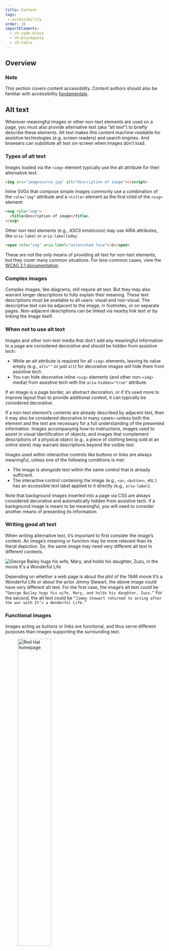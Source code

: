 ```yaml
---
title: Content
tags:
 - accessibility
order: 10
importElements:
  - rh-code-block
  - rh-blockquote
  - rh-table
---
```


<link data-helmet
      rel="stylesheet"
      href="/assets/packages/@rhds/elements/elements/rh-table/rh-table-lightdom.css">

<style data-helmet>
  rh-blockquote {
    display: block;
    margin-block: 2rem;
    margin-inline-start: 2.5rem;
  }

  .limit-width {
    max-width: 56rem;
  }

  #func-img {
    outline: var(--rh-border-width-sm, 1px) solid var(--rh-color-border-subtle);
    width: 50%;
  }

  @container container (min-width: 576px) {
    #func-img {
      padding: var(--rh-space-3xl, 48px);
    }
  }
</style>

## Overview

<rh-alert state="info">
  <h3 slot="header">Note</h3>
  <p>This section covers content accessibility. Content authors should also be familiar with accessibility <a href="../fundamentals">fundamentals</a>.</p>
</rh-alert>

## Alt text

Wherever meaningful images or other non-text elements are used on a page, you must also provide alternative text (aka “alt text”) to briefly describe these elements. Alt text makes this content machine-readable for assistive technologies (e.g, screen readers) and search engines. And browsers can substitute alt text on-screen when images don’t load.

### Types of alt text

Images loaded via the `<img>` element typically use the alt attribute for their alternative text:

```html rhcodeblock
<img src="imagesource.jpg" alt="Description of image"></script>
```

Inline SVGs that compose simple images commonly use a combination of the `role="img"` attribute and a `<title>` element as the first child of the `<svg>` element:

```html rhcodeblock
<svg role="img">
  <title>Description of image</title>
</svg>
```

Other non-text elements (e.g., ASCII emoticons) may use ARIA attributes, like `aria-label` or `aria-labelledby`:

```html rhcodeblock
<span role="img" aria-label="astonished face">:O</span>
```

These are not the only means of providing alt text for non-text elements, but they cover many common situations. For less-common cases, view the [WCAG 2.1 documentation](https://www.w3.org/WAI/WCAG21/Understanding/non-text-content.html).

### Complex images

Complex images, like diagrams, still require alt text. But they may also warrant longer descriptions to fully explain their meaning. These text descriptions must be available to all users: visual and non-visual. The descriptive text can be adjacent to the image, in footnotes, or on separate pages. Non-adjacent descriptions can be linked via nearby link text or by linking the image itself.

### When not to use alt text

Images and other non-text media that don’t add any meaningful information to a page are considered decorative and should be hidden from assistive tech:

- While an alt attribute is required for all `<img>` elements, leaving its value empty (e.g., `alt=""` or just `alt`) for decorative images will hide them from assistive tech.
- You can hide decorative inline `<svg>` elements (and other non-`<img>` media) from assistive tech with the `aria-hidden="true"` attribute.

If an image is a page border, an abstract decoration, or if it’s used more to improve layout than to provide additional context, it can typically be considered decorative.

If a non-text element’s contents are already described by adjacent text, then it may also be considered decorative in many cases—unless both the element and the text are necessary for a full understanding of the presented information. Images accompanying how-to instructions, images used to assist in visual identification of objects, and images that complement descriptions of a physical object (e.g., a piece of clothing being sold at an online store) may warrant descriptions beyond the visible text.

Images used within interactive controls like buttons or links are always meaningful, unless one of the following conditions is met:

- The image is alongside text within the same control that is already sufficient.
- The interactive control containing the image (e.g., `<a>`, `<button>`, etc.) has an accessible text label applied to it directly (e.g., `aria-label`).

Note that background images inserted into a page via CSS are always considered decorative and automatically hidden from assistive tech. If a background image is meant to be meaningful, you will need to consider another means of presenting its information.

### Writing good alt text

When writing alternative text, it’s important to first consider the image’s context. An image’s meaning or function may be more relevant than its literal depiction. So, the same image may need very different alt text in different contexts.

<uxdot-example width-adjustment="500px" no-border class="limit-width">
  <img src="/assets/accessibility/Its_A_Wonderful_Life.jpg" alt="George Bailey hugs his wife, Mary, and holds his daughter, Zuzu, in the movie It's a Wonderful Life">
</uxdot-example>

Depending on whether a web page is about the plot of the 1946 movie It’s a Wonderful Life or about the actor Jimmy Stewart, the above image could have very different alt text. For the first case, the image’s alt text could be `“George Bailey hugs his wife, Mary, and holds his daughter, Zuzu.”` For the second, the alt text could be `“Jimmy Stewart returned to acting after the war with It’s a Wonderful Life.”`

### Functional images

Images acting as buttons or links are functional, and thus serve different purposes than images supporting the surrounding text.

<figure>
  <a href="https://www.redhat.com/">
    <img id="func-img" src="/assets/logo-redhat.png" alt="Red Hat homepage">
  </a>
</figure>

If the above image supplements the text of an article about Red Hat or our products, the appropriate alt text could be something like `"Red Hat, Inc. logo."` But if that image is a link pointing to the corporate homepage, you might want something along the lines of `"Red Hat homepage"` for your alt text:

```html rhcodeblock
<a href="https://www.redhat.com/">
  <img src="logo-redhat.png" alt="Red Hat homepage">
</a>
```

### Grouped images

Grouped images that convey a single meaning (e.g., movie rating stars), can be grouped within an element with a single label (e.g., aria-label) that describes the meaning of the entire group.

```html rhcodeblock
<div aria-label="2 of 3 attempts left">
  <img src="pending.jpg" alt>
  <img src="pending.jpg" alt>
  <img src="failed.jpg" alt>
</div>
```

Or the first element of the group can have alt text, while the others are hidden:

```html rhcodeblock
<img src="pending.jpg" alt="2 of 3 attempts left">
<img src="pending.jpg" alt>
<img src="failed.jpg" alt>
```

### Embedded media (and other non-text) titles

Though the techniques may vary, meaningful embedded media objects require text alternatives—just like images do. This applies to `<video>`. `<audio>`, and `<canvas>` elements; objects; applets; ASCII art; and (if you still use them) multimedia embeds like Flash and Silverlight.
A common technique is labeling objects with ARIA attributes:


```html rhcodeblock
<video src="video.mp4" aria-label="Deploying applications with OpenShift">
```

## Writing microcopy

Microcopy comprises short words, phrases, or chunks of text used on the web or in user interfaces.

Best practices for all microcopy:

- Keep text short but descriptive
- Use as few words as possible
- Avoid non-informative or vague text, like “click here,” “learn more,” “read more,” etc.
- Make the first word meaningful
    - For example, avoid starting with “a”, “the”, “for”, etc
    - In many cases, this practice allows screen reader users to navigate items alphabetically
- Keep the text consistent.
    - Ensure that consistency is maintained on pages, sites, and entire user journeys.

### Creating emphasis

When writing for the web, use bold and italic formatting sparingly. Remember: if everything is emphasized, nothing is emphasized.

Red Hat design guidelines mandate users employ either bold or italics—never both together.

#### Bolding

The most effective way to highlight key points in text is by **using bold**. Bold text naturally draws the eye and makes specific parts stand out.

However, the golden rule for bolding is moderation. Overusing bold can backfire—if everything is bold, nothing feels important. Instead, choose a few key words or a single, short sentence that encapsulates your main message.

#### Italics

Italics offer another useful option for formatting, though they’re not a substitute for bold. They can help distinguish a section of text from the rest, adding emphasis in a subtler way. 

However, italics can be harder to read, especially for individuals with dyslexia. For this reason, and like bolding, it’s best to use italics sparingly.

#### Underlines

Do not underline any text that isn’t a link. Underlining text that is not a link is confusing to users and must be avoided. Instead of underlining text, consider bolding or italicizing it.

Also, be cautious about using your site’s link color elsewhere—especially for text. Users may think blue text is a link even if it is not. Catch up on how to use [color accessibly](/accessibility/design/#color) on our [Design](/accessibility/design/) page.

#### All caps

Only use all caps for acronyms and abbreviations (like <abbr title="Red Hat Design System">RHDS</abbr> and <abbr title="Consumer Financial Protection Bureau">CFPB</abbr>). Do not use all caps for emphasis—use bold or italics instead. For users with dyslexia, the changes in letter heights from big to small is actually easier to read—especially when the copy is longer than 2-3 words.

### Link text

In addition to the best practices for all microcopy, adhere to the following best practices for links, when possible.

```html rhcodeblock
<a href="signup.html">Sign-up form</a>
```

#### Best practices for links

- Use clear and informative link text to indicate link destinations.
- Use the same link text for links that go to the same place.
- Use different link text for links that go to different places.
- If you absolutely must use URLs as link text, try to choose short and easy-to-read URLs (e.g., “redhat.com” instead of "https://www.redhat.com/").
- Links that point to external sites, open new windows/tabs, or launch other media should indicate this behavior to all visitors (both users and non-users of assistive tech alike)

#### Avoid the following when creating links

- Non-informative or vague phrases, like “click here” or “learn more.” (If in doubt about link text clarity, ensure that the surrounding context makes the destination clear.)
- Unnecessarily long link text.
- Long or unreadable URLs as link text, since long URLs are not easy to read visually and can be annoying when presented via assistive technologies.

### Button text

In addition to the best practices for all microcopy, adhere to the following best practices for buttons, when possible.


```html rhcodeblock
<button>Save draft</button>
```

#### Best practices for buttons

- Use informative, succinct button text that provides clear explanations of button actions.
- If two buttons have the same text but perform different actions, ensure there is a clear way to distinguish them both visually and for assistive technology.
- If two buttons do the exact same thing, use the exact same text.

### Label text

In addition to the best practices for all microcopy, adhere to the following best practices for form labels, when possible.

```html rhcodeblock
<label>First name</label></script>
```

#### Best practices for labels

- Associate a label with every form control.
- Write precise and informative labels.
- Make labels within each form section unique (e.g., “Home phone” and “Mobile phone” instead of “Phone” and “Phone”).
- Avoid using labels as a heading of grouped inputs, like checkboxes or radios. Each individual input (e.g. checkbox or radio) should have its own label, and the heading of the group should be a heading element or fieldset with a legend.

### Headings

#### Writing good heading text

Use clear language in headings to describe the content that follows them:


```html rhcodeblock
<h1>Red Hat Enterprise Linux</h1>
```

At Red Hat, we use sentence case for our headings:


```html rhcodeblock
<h2>How companies are using RHEL</h2>
```

#### Heading levels

Ensure that heading levels increment and decrement to match the page outline. At the top level of each page’s outline is its `<h1>` heading. This heading reflects the main topic of the page, and is often similar to content within the page’s `<title>` tag. After the `<h1>`, the next level down is `<h2>`, then `<h3>`, and so on.
Always increment by only one heading at a time. Don’t skip levels when incrementing, like going from an `<h3>` straight to an `<h5>`. And only decrement headings (by one or more levels) when starting a new, higher-level section in your page’s outline.

Here’s an example of a page outline:

- Midwestern Recipes
  - Sides
    - Cheese
      - Fried cheese curds
      - Beer cheese dip
- Desserts
  - Bars
    - Scotch-a-roos
    - Dream bars
  - Pastries
    - Kringle
    - Dutch letters

And here’s how that outline would be reflected in a page’s heading structure:

```html rhcodeblock
<h1>Midwestern Recipes</h1>
  <h2>Sides</h2>
    <h3>Cheese</h3>
      <h4>Fried cheese curds</h4>
      <h4>Beer cheese dip</h4>
  <h2>Desserts</h2>
    <h3>Bars</h3>
      <h4>Scotch-a-roos</h4>
      <h4>Dream bars</h4>
    <h3>Pastries</h3>
      <h4>Kringle</h4>
      <h4>Dutch letters</h4>
```

Note that an `<h1>` is often the first heading on a page:


```html rhcodeblock
<h1>Midwestern Recipes</h1>
<h2>Navigation</h2>
```

But it doesn’t have to be the first heading on a page. This is also acceptable:


```html rhcodeblock
<h2>Navigation</h2>
<h1>Midwestern Recipes</h1>
```

### Page titles

Each web page is required to have a page `<title>` element within its `<head>` that contains meaningful text describing the page’s context and purpose.

```html rhcodeblock
<!DOCTYPE html>
<html lang="en">
  <head>
    <title>Red Hat Ansible Automation Platform</title>
  </head>
  <body>...</body>
</html>
```

Titles should be specific to each URL and not duplicated across a site. Otherwise, users (particularly assistive tech users) may not be aware when they’ve landed on a new or updated page. When users move to new pages or change contexts of the current page, the page title should change to reflect this.

Text at the beginning of the title is what people will see in their browser tabs and hear first in screen readers. So, unique information in the title should come first, if possible. (i.e., Don’t put your site’s name first, if you’re including it in the title!)

As mentioned in the Headings section, page titles and `<h1>` elements often relate to one another, though they needn’t be verbatim copies. Page titles often include information about both the page and the site itself, whereas an `<h1>` is more likely to include only information about its specific page.

### iframe titles

Non-hidden, non-empty `<iframe>` elements are required to have titles describing their meaning or purpose, similar to alternative text for images.


```html rhcodeblock
<iframe src="video.html" title="Video: Network automation with Ansible"></iframe>
```

Note that, as opposed to a page’s `<title>` element, `<iframe>` tags include title attributes to label them. (Yes, it can be confusing, especially when you consider that there are still more `<title>` elements and title attributes used in other contexts!)

Each iframe embedded within a page should have a unique name, so users can differentiate between them. In other words, it would be bad practice to have multiple iframes with the exact same `title="Video player"` attribute.

Pages contained within iframes are subject to the same accessibility requirements as other pages. For example, this means that they must each have their own `<title>` element, which will typically align with the title attribute for the parent `<iframe>`.

## Accessible tables

### When to use tables

Strictly speaking, tabular data is information that requires a row and column structure to decipher. This definition compels you to ask yourself the following questions every time you feel like using a table for markup:

- Does the information share a common attribute across a row and/or column?
- Can the order of the information be rearranged and still make sense?
- Is a table the best way to express the meaning of your data?

### When not to use tables

Tables are intended for tabular data, and shouldn’t be used for layout purposes, unless you're designing for visitors in the 1990s. For browsing on anything more recent than the original iMac, use CSS for layout.

Avoid using tables when a simple list (whether [ordered](https://developer.mozilla.org/en-US/docs/Web/HTML/Element/ol), [unordered](https://developer.mozilla.org/en-US/docs/Web/HTML/Element/ul), or [description](https://developer.mozilla.org/en-US/docs/Web/HTML/Element/dl)) will do.

For example, the following doesn’t need to be a table:

```html rhcodeblock
<table>
  <caption>Groceries</caption>
  <tbody>
    <tr>
      <th scope="row">Apples</th>
      <td>5</td>
    </tr>
    <tr>
      <th scope="row">Oranges</th>
      <td>3</td>
    </tr>
    <tr>
      <th scope="row">Lemons</th>
      <td>6</td>
    </tr>
  </tbody>
</table>
```

Instead, a list would be simpler, easier to understand, and easier to code:

```html rhcodeblock
<h3 id="groceries">Groceries</h3>
<ul aria-labelledby="groceries">
  <li>5 Apples</li>
  <li>3 Oranges</li>
  <li>6 Lemons</li>
</ul>
```

In other words, if it doesn’t _need_ to be a table, then it probably shouldn’t be a table.

For more information on developing accessible tables, please read our [Table element accessibility guidance](/elements/table/accessibility/).

### Captions and headings

The purpose of, and data relationships within, tables should be made apparent to all users: visual and non-visual, and both with and without assistive tech. To ensure tables are understandable by all, we need to pay special attention to their captions and row/column headings.

When a table is placed on a page, users need to know its purpose. You can give your table a meaningful caption, accompany it by descriptive text, and/or place it under appropriate headers to put it in context.

To categorize data successfully, row and column headings should be distinct within a table. Keep them brief but accurate and descriptive regarding their associated cells.

### Simplify

Users and technologies scanning a table are already doing a lot of work to interpret the meaning of the data contained within. So, tables should be made as simple as possible—to reduce cognitive load and to make them easier for assistive tech to communicate.

If a table is too complex for simple row and column headings (e.g., if cells within a table may require their own sub-columns/rows/tables), then consider splitting this data out into separate tables.

If your table design includes split/merged headings or cells, consider whether it can be restructured. Interpreting such complicated structures puts extra work on users and may be difficult to convey via assistive tech.

When creating tables, assume the burden of simplifying and clarifying, so it doesn’t fall on your users. But if the tables in a particular project do require more complexity, the W3C’s Web Accessibility Initiative provides a [Tables Tutorial](https://www.w3.org/WAI/tutorials/tables/) that you may find useful.

## Error messages and guidance

Best practices for error messages:

- Ensure the user knows the location of the error. Preferably this is indicated both visually and for assistive technology. Otherwise, additional text may be required explaining the label or section where the error occurred.
- Tell the user what they did wrong.
- Recommend how they can fix it.

## Logical reading order

Because people and assistive technologies read linearly, your content must also be written with a clear logical order that follows the same linear flow of HTML code. That’s not to say people can’t and won’t jump around. But each section should have a logical start and end, and the logical ordering of these sections themselves should be considered.

Your content order can impact not only how a page is read, but also how it’s operated. Users navigating via keyboard move sequentially (both forward and backward) among interactive elements on a page via the <kbd>tab</kbd> and arrow keys. Consider how the order in which you arrange your content could make such navigation easier or more difficult for both visual and non-visual keyboard users.

## Audio/video

### Avoiding autoplay

<rh-blockquote>
  <p>If any audio on a Web page plays automatically for more than 3 seconds, either a mechanism is available to pause or stop the audio, or a mechanism is available to control audio volume independently from the overall system volume level.</p>
  <a slot="author" href="https://www.w3.org/WAI/WCAG21/Understanding/audio-control">WCAG 2.1 Success Criterion 1.4.2: Audio Control (Level A)</a>
</rh-blockquote>

Enabling autoplay on audio or video can create several accessibility barriers:

- Distracting users with cognitive disabilities.
- Causing seizures or triggering motion sickness.
- Preventing users from hearing screen readers.
- Interfering with text-to-speech.

Use one or more of the following techniques to help ensure accessibility:

- Avoid autoplay altogether. (Honestly, just do this, and you don’t have to worry about anything else!)
- Ensure that audio-only or video-with-audio media autoplays for less than three seconds.
- Ensure that video-only media (including any animated, blinking, or scrolling content) autoplays for less than five seconds.
- Ensure that the media has no audio.
- Mute audio or set its volume to zero by default.
- Provide a control near the top of the page to mute sounds.
- Provide controls to pause the media itself.

### Media solutions

To be accessible, each media type must include _**all** of the following_, unless otherwise noted as recommended or optional.

<rh-table>
  <table>
    <thead>
      <tr>
        <th scope="col">
          Media
        </th>
        <th scope="col">
          Live
        </th>
        <th scope="col">
          Prerecorded
        </th>
      </tr>
    </thead>
    <tbody>
    <tr>
      <th scope="row">
        Video-only
      </th>
      <td>
        <ul>
          <li>Live text or audio descriptions (optional)</li>
        </ul>
        </td>
        <td>
          <ul>
            <li>Transcript or audio descriptions</li>
          </ul>
        </td>
      </tr>
      <tr>
        <th scope="row">
          Audio-only
        </th>
        <td>
          <ul>
            <li>Captions (recommended for dialog or narration)</li>
            <li>Sign language (optional)</li>
          </ul>
        </td>
        <td>
          <ul>
            <li>Captions</li>
            <li>Transcript</li>
            <li>Sign language (optional)</li>
          </ul>
        </td>
      </tr>
      <tr>
        <th scope="row">
          Multimedia (video + audio)
        </th>
        <td>
          <ul>
            <li>Captions</li>
            <li>Audio descriptions (optional)</li>
            <li>Sign language (optional)</li>
          </ul>
        </td>
        <td>
          <ul>
            <li>Captions</li>
            <li>Audio descriptions</li>
            <li>Transcript (recommended)</li>
            <li>Sign language (optional)</li>
          </ul>
        </td>
      </tr>
    </tbody>
  </table>
</rh-table>

#### Captions

Captions are text synchronized with media. Captions should include all scripted content, plus relevant background sounds and music. If more than one speaker exists, each should be identified. Captioners may make edits to the material if these edits assist with reading comprehension.

Captions benefit people who have difficulty hearing or processing audio clearly, including cases where they are deaf, are hard of hearing, have auditory processing issues, are non-native speakers, are in noisy environments, or do not have audio playback capabilities.

#### Transcripts

Transcripts are used as a media replacement, and as such, are not synchronized with the media. They include full text of the media, plus any visual descriptions, relevant background sounds, and music. If more than one speaker exists, each should be identified. Transcript authors may make edits to the material if these edits assist with reading comprehension.

Transcripts benefit people who have difficulty seeing, hearing, processing, or playing content.

#### Audio descriptions

Descriptive audio is a track of relevant visual information described by a narrator. It can be added to media files to benefit people who have difficulty seeing or processing visual information.

#### Sign Language

Include synchronized video of sign language interpreters to your videos, for people who have difficulty hearing or processing the spoken language in media.

## Internationalization

### Language attribute: `lang`

All HTML content must be contained within an element that has a `lang` attribute. On monolingual pages, it’s enough to add a `lang="en"` attribute (or whatever the page’s language is) to the `<html>` element.

For pages with multilingual content, each element containing a different language from the one indicated in the `<html>` element should have an appropriate `lang` attribute. For example:

```html rhcodeblock
<!DOCTYPE html>
<html lang="en">
  <head>...</head>
  <body>
      <p>Colombian author Gabriel García Márquez wrote that
      we each live three lives: one public, one private, and
      one secret. (Full original quote: <span lang="es">“Todos
      los seres humanos tenemos tres vidas: pública, privada y
      secreta.”</span>)</p>
  </body>
</html>
```

The W3C has an [article on language tags](https://www.w3.org/International/articles/language-tags/), which covers both how to use them and where to find a full list of them.

### Direction attribute: `dir`

Languages such as Hebrew and Farsi run from right-to-left (RTL) instead of left-to-right (LTR). For content in such languages, apply the `dir="rtl"` attribute to the containing element. RTL elements may have unique layout considerations, especially when mixed with LTR content.

Avoid mixing bi-directional (BIDI) content within the same block-level elements (e.g., a paragraph) whenever possible.

For more help, read the W3C’s [article on bidirectional text in HTML](https://www.w3.org/International/articles/inline-bidi-markup/index.en.html).
